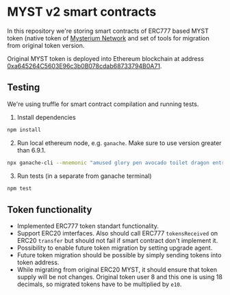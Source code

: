 # MYST v2 smart contracts

In this repository we're storing smart contracts of ERC777 based MYST token (native token of [Mysterium Network](https://mysterium.network) and set of tools for migration from original token version.

Original MYST token is deployed into Ethereum blockchain at address [0xa645264C5603E96c3b0B078cdab68733794B0A71](https://etherscan.io/token/0xa645264C5603E96c3b0B078cdab68733794B0A71).

## Testing

We're using truffle for smart contract compilation and running tests.

1. Install dependencies

```bash
npm install
```

2. Run local ethereum node, e.g. `ganache`. Make sure to use version greater than 6.9.1.

```bash
npx ganache-cli --mnemonic "amused glory pen avocado toilet dragon entry kitchen cliff retreat canyon danger"
```

3. Run tests (in a separate from ganache terminal)

```bash
npm test
```

## Token functionality

* Implemented ERC777 token standart functionality.
* Support ERC20 imterfaces. Also should call ERC777 `tokensReceived` on ERC20 `transfer` but should not fail if smart contract don't implement it.
* Possibility to enable future token migration by setting upgrade agent.
* Future token migration should be possible by simply sending tokens into token address.
* While migrating from original ERC20 MYST, it should ensure that token supply will be not changes. Original token user 8 and this one is using 18 decimals, so migrated tokens have to be multiplied by `e10`.
